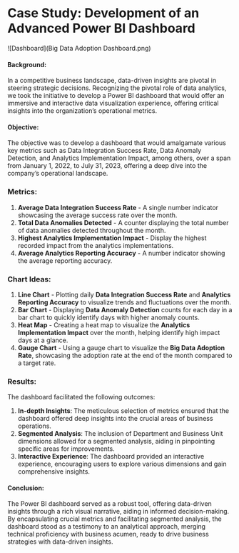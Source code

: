 # **Case Study: Development of an Advanced Power BI Dashboard**

![Dashboard](Big Data Adoption Dashboard.png)

#### **Background:**

In a competitive business landscape, data-driven insights are pivotal in steering strategic decisions. Recognizing the pivotal role of data analytics, we took the initiative to develop a Power BI dashboard that would offer an immersive and interactive data visualization experience, offering critical insights into the organization’s operational metrics.

#### **Objective:**

The objective was to develop a dashboard that would amalgamate various key metrics such as Data Integration Success Rate, Data Anomaly Detection, and Analytics Implementation Impact, among others, over a span from January 1, 2022, to July 31, 2023, offering a deep dive into the company’s operational landscape.


### Metrics:
1. **Average Data Integration Success Rate** - A single number indicator showcasing the average success rate over the month.
2. **Total Data Anomalies Detected** - A counter displaying the total number of data anomalies detected throughout the month.
3. **Highest Analytics Implementation Impact** - Display the highest recorded impact from the analytics implementations.
4. **Average Analytics Reporting Accuracy** - A number indicator showing the average reporting accuracy.

### Chart Ideas:
1. **Line Chart** - Plotting daily **Data Integration Success Rate** and **Analytics Reporting Accuracy** to visualize trends and fluctuations over the month.
2. **Bar Chart** - Displaying **Data Anomaly Detection** counts for each day in a bar chart to quickly identify days with higher anomaly counts.
3. **Heat Map** - Creating a heat map to visualize the **Analytics Implementation Impact** over the month, helping identify high impact days at a glance.
4. **Gauge Chart** - Using a gauge chart to visualize the **Big Data Adoption Rate**, showcasing the adoption rate at the end of the month compared to a target rate.

### **Results:**

The dashboard facilitated the following outcomes:

1. **In-depth Insights**: The meticulous selection of metrics ensured that the dashboard offered deep insights into the crucial areas of business operations.
2. **Segmented Analysis**: The inclusion of Department and Business Unit dimensions allowed for a segmented analysis, aiding in pinpointing specific areas for improvements.
3. **Interactive Experience**: The dashboard provided an interactive experience, encouraging users to explore various dimensions and gain comprehensive insights.
   
#### **Conclusion:**

The Power BI dashboard served as a robust tool, offering data-driven insights through a rich visual narrative, aiding in informed decision-making. By encapsulating crucial metrics and facilitating segmented analysis, the dashboard stood as a testimony to an analytical approach, merging technical proficiency with business acumen, ready to drive business strategies with data-driven insights.
